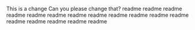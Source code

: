 This is a change
Can you please change that?
readme
readme
readme
readme
readme
readme
readme
readme
readme
readme
readme
readme
readme
readme
readme
readme
readme
